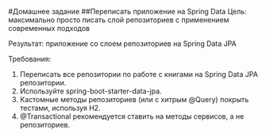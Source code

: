 #Домашнее задание 
##Переписать приложение на Spring Data
Цель: максимально просто писать слой репозиториев с применением современных подходов 

Результат: приложение со слоем репозиториев на Spring Data JPA
 
Требования:
1. Переписать все репозитории по работе с книгами на Spring Data JPA репозитории.
2. Используйте spring-boot-starter-data-jpa.
3. Кастомные методы репозиториев (или с хитрым @Query) покрыть тестами, используя H2.
4. @Transactional рекомендуется ставить на методы сервисов, а не репозиториев.
